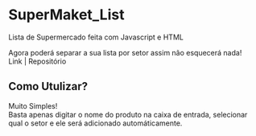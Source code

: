 # SuperMaket_List
 Lista de Supermercado feita com Javascript e HTML

Agora poderá separar a sua lista por setor assim não esquecerá nada!<br>
<a src=''>Link</a> | <a src='' >Repositório</a>

<h2>Como Utulizar?</h2>
<p>Muito Simples! <br>Basta apenas digitar o nome do produto na caixa de entrada, selecionar qual o setor e ele será adicionado automáticamente.</p>

